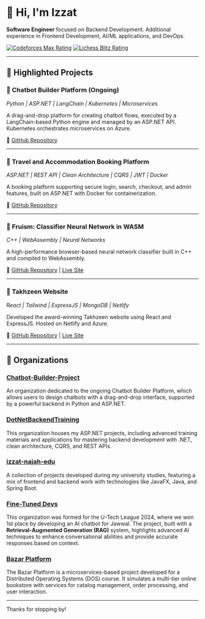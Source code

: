 # 👋 Hi, I'm Izzat

**Software Engineer** focused on Backend Development. Additional experience in Frontend Development, AI/ML applications,
and DevOps.

[![Codeforces Max Rating](https://img.shields.io/badge/dynamic/json?url=https://codeforces.com/api/user.info?handles=izzat5233&label=Codeforces%20Max%20Rating&query=$.result[0].maxRating&style=flat&logo=Codeforces&logoColor=white&color=blue)](https://codeforces.com/profile/izzat5233)
[![Lichess Blitz Rating](https://img.shields.io/badge/dynamic/json?url=https://lichess.org/api/user/izzat5233&label=Lichess%20Blitz%20Rating&query=$.perfs.blitz.rating&style=flat&logo=lichess&logoColor=white&color=white)](https://lichess.org/@/izzat5233)

---

## 🚀 Highlighted Projects

### 🔹 Chatbot Builder Platform (Ongoing)

*Python | ASP.NET | LangChain | Kubernetes | Microservices*

A drag-and-drop platform for creating chatbot flows, executed by a LangChain-based Python engine and managed by an
ASP.NET API. Kubernetes orchestrates microservices on Azure.

🔗 [GitHub Repository](https://github.com/Chatbot-Builder-Project)

---

### 🔹 Travel and Accommodation Booking Platform

*ASP.NET | REST API | Clean Architecture | CQRS | JWT | Docker*

A booking platform supporting secure login, search, checkout, and admin features, built on ASP.NET with Docker for
containerization.

🔗 [GitHub Repository](https://github.com/DotNetBackendTraining/travel-and-accommodation-booking-platform)

---

### 🔹 Fruism: Classifier Neural Network in WASM

*C++ | WebAssembly | Neural Networks*

A high-performance browser-based neural network classifier built in C++ and compiled to WebAssembly.

🔗 [GitHub Repository](http://github.com/izzat5233/fruit-classifier-wasm) | [Live Site](https://izzat5233.github.io/fruit-classifier-wasm/)

---

### 🔹 Takhzeen Website

*React | Tailwind | ExpressJS | MongoDB | Netlify*

Developed the award-winning Takhzeen website using React and ExpressJS. Hosted on Netlify and Azure.

🔗 [GitHub Repository](https://github.com/izzat5233/takhzeen-website) | [Live Site](https://takhzeen.netlify.app/)

---

## 🏢 Organizations

### [Chatbot-Builder-Project](https://github.com/Chatbot-Builder-Project)

An organization dedicated to the ongoing Chatbot Builder Platform, which allows users to design chatbots with a
drag-and-drop interface, supported by a powerful backend in Python and ASP.NET.

### [DotNetBackendTraining](https://github.com/DotNetBackendTraining)

This organization houses my ASP.NET projects, including advanced training materials and applications for mastering
backend development with .NET, clean architecture, CQRS, and REST APIs.

### [izzat-najah-edu](https://github.com/izzat-najah-edu)

A collection of projects developed during my university studies, featuring a mix of frontend and backend work with
technologies like JavaFX, Java, and Spring Boot.

### [Fine-Tuned Devs](https://github.com/fine-tuned-devs)

This organization was formed for the U-Tech League 2024, where we won 1st place by developing an AI chatbot for Jawwal.
The project, built with a **Retrieval-Augmented Generation (RAG)** system, highlights advanced AI techniques
to enhance conversational abilities and provide accurate responses based on context.

### [Bazar Platform](https://github.com/bazar-platform)

The Bazar Platform is a microservices-based project developed for a Distributed Operating Systems (DOS) course. It
simulates a multi-tier online bookstore with services for catalog management, order processing, and user interaction.

---

Thanks for stopping by!

